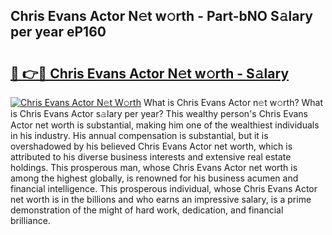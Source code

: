 ## Chris Evans Actor N𝚎t w𝚘rth - Part-bNO S𝚊lary per year eP160

# <h2><a href="http://gc05koy.nevu.top/?p=Chris+Evans+Actor">🔗 👉🔴 Chris Evans Actor N𝚎t w𝚘rth - S𝚊lary</a></h2>

[![Chris Evans Actor N𝚎t W𝚘rth](https://i.imgur.com/Oavwk0R.jpeg)](http://gc05koy.nevu.top/?p=Chris+Evans+Actor)
What is Chris Evans Actor n𝚎t w𝚘rth? What is Chris Evans Actor s𝚊lary per year?
This wealthy person's Chris Evans Actor net worth is substantial, making him one of the wealthiest individuals in his industry. His annual compensation is substantial, but it is overshadowed by his believed Chris Evans Actor net worth, which is attributed to his diverse business interests and extensive real estate holdings. This prosperous man, whose Chris Evans Actor net worth is among the highest globally, is renowned for his business acumen and financial intelligence. This prosperous individual, whose Chris Evans Actor net worth is in the billions and who earns an impressive salary, is a prime demonstration of the might of hard work, dedication, and financial brilliance.
